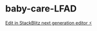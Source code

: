 # baby-care-LFAD

[Edit in StackBlitz next generation editor ⚡️](https://stackblitz.com/~/github.com/adofeg/baby-care-LFAD)